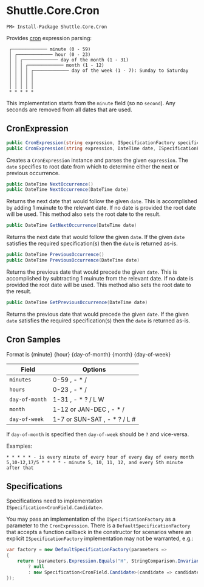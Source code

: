 # Shuttle.Core.Cron

```
PM> Install-Package Shuttle.Core.Cron
```

Provides [cron](https://en.wikipedia.org/wiki/Cron) expression parsing:

```
 ┌───────────── minute (0 - 59)
 │ ┌───────────── hour (0 - 23)
 │ │ ┌───────────── day of the month (1 - 31)
 │ │ │ ┌───────────── month (1 - 12)
 │ │ │ │ ┌───────────── day of the week (1 - 7): Sunday to Saturday 
 │ │ │ │ │                                   
 │ │ │ │ │
 │ │ │ │ │
 * * * * *
```

This implementation starts from the `minute` field (so no `second`).  Any seconds are removed from all dates that are used.

## CronExpression

``` c#
public CronExpression(string expression, ISpecificationFactory specificationFactory = null) : this(expression, DateTime.Now, specificationFactory)
public CronExpression(string expression, DateTime date, ISpecificationFactory specificationFactory = null)
```

Creates a `CronExpression` instance and parses the given `expression`.  The `date` specifies to root date from which to determine either the next or previous occurrence.

``` c#
public DateTime NextOccurrence()
public DateTime NextOccurrence(DateTime date)
```

Returns the next date that would follow the given `date`.  This is accomplished by adding 1 muinute to the relevant date.  If no date is provided the root date will be used.  This method also sets the root date to the result.

``` c#
public DateTime GetNextOccurrence(DateTime date)
```

Returns the next date that would follow the given `date`.  If the given `date` satisfies the required specification(s) then the `date` is returned as-is.

``` c#
public DateTime PreviousOccurrence()
public DateTime PreviousOccurrence(DateTime date)
```

Returns the previous date that would precede the given `date`.  This is accomplished by subtracting 1 muinute from the relevant date.  If no date is provided the root date will be used.  This method also sets the root date to the result.

``` c#
public DateTime GetPreviousOccurrence(DateTime date)
```

Returns the previous date that would precede the given `date`.  If the given `date` satisfies the required specification(s) then the `date` is returned as-is.

## Cron Samples

Format is {minute} {hour} {day-of-month} {month} {day-of-week}

| Field | Options |
| --- | --- |
| `minutes` | 0-59 , - * / |
| `hours` | 0-23 , - * / |
| `day-of-month` | 1-31 , - * ? / L W |
| `month` | 1-12 or JAN-DEC	, - * / |
| `day-of-week` | 1-7 or SUN-SAT , - * ? / L # |

If `day-of-month` is specified then `day-of-week` should be `?` and vice-versa.

Examples:
```
* * * * * - is every minute of every hour of every day of every month
5,10-12,17/5 * * * * - minute 5, 10, 11, 12, and every 5th minute after that
```

## Specifications

Specifications need to implementation `ISpecification<CronField.Candidate>`.

You may pass an implementation of the `ISpecificationFactory` as a parameter to the `CronExpression`.  There is a `DefaultSpecificationFactory` that accepts a function callback in the constructor for scenarios where an explicit `ISpecificationFactory` implementation may not be warranted, e.g.:

``` c#
var factory = new DefaultSpecificationFactory(parameters =>
{
    return !parameters.Expression.Equals("H", StringComparison.InvariantCultureIgnoreCase) 
        ? null 
        : new Specification<CronField.Candidate>(candidate => candidate.Date.Day % 2 == 0);
});
```

